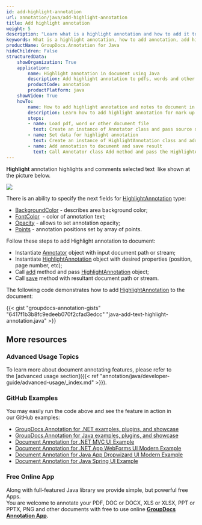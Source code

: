 ```yaml
---
id: add-highlight-annotation
url: annotation/java/add-highlight-annotation
title: Add highlight annotation
weight: 5
description: "Learn what is a highlight annotation and how to add it to a document programmatically using GroupDocs.Annotation for Java."
keywords: What is a highlight annotation, how to add annotation, add highlight annotation
productName: GroupDocs.Annotation for Java
hideChildren: False
structuredData:
    showOrganization: True
    application:
        name: Highlight annotation in document using Java
        description: Add highlight annotation to pdfs, words and other documents natively on mac, windows or ubuntu with high performance using Java language and GroupDocs.Annotation for Java APIs
        productCode: annotation
        productPlatform: java 
    showVideo: True
    howTo:
        name: How to add highlight annotation and notes to document in Java
        description: Learn how to add highlight annotation for mark up words, pdf or other document in Java step by step
        steps:
        - name: Load pdf, word or other document file
          text: Create an instance of Annotator class and pass source document file path as a constructor parameter. You may specify absolute or relative file path as per your requirements.
        - name: Set data for highlight annotation
          text: Create an instance of HighlightAnnotation class and add data for highlight annotation.
        - name: Add annotation to document and save result
          text: Call Annotator class Add method and pass the HighlightAnnotation object from the previous step as parameter then call Save method from Annotator class and pass the output filename as parameter.
---
```

**Highlight** annotation highlights and comments selected text  like shown at the picture below. 

![](annotation/java/images/add-highlight-annotation.png)

There is an ability to specify the next fields for [HighlightAnnotation](https://apireference.groupdocs.com/java/annotation/com.groupdocs.annotation.models.annotationmodels/HighlightAnnotation) type:
*   [BackgroundColor](https://apireference.groupdocs.com/annotation/java/com.groupdocs.annotation.models.annotationmodels/AreaAnnotation#getBackgroundColor()) - describes area background color;
*   [FontColor](https://apireference.groupdocs.com/annotation/java/com.groupdocs.annotation.models.annotationmodels/HighlightAnnotation#getFontColor())  - color of annotation text;
*   [Opacity](https://apireference.groupdocs.com/annotation/java/com.groupdocs.annotation.models.annotationmodels/AreaAnnotation#getOpacity()) - allows to set annotation opacity;
*   [Points](https://apireference.groupdocs.com/annotation/java/com.groupdocs.annotation.models.annotationmodels/HighlightAnnotation#getPoints()) - annotation positions set by array of points.
    

Follow these steps to add Highlight annotation to document:
*   Instantiate [Annotator](https://apireference.groupdocs.com/java/annotation/com.groupdocs.annotation/Annotator) object with input document path or stream;
*   Instantiate [HighlightAnnotation](https://apireference.groupdocs.com/java/annotation/com.groupdocs.annotation.models.annotationmodels/HighlightAnnotation) object with desired properties (position, page number, etc);
*   Call [add](https://apireference.groupdocs.com/java/annotation/com.groupdocs.annotation/Annotator#add(com.groupdocs.annotation.models.annotationmodels.AnnotationBase)) method and pass [HighlightAnnotation](https://apireference.groupdocs.com/java/annotation/com.groupdocs.annotation.models.annotationmodels/HighlightAnnotation) object;
*   Call [save](https://apireference.groupdocs.com/java/annotation/com.groupdocs.annotation/Annotator#save(java.io.InputStream)) method with resultant document path or stream.

The following code demonstrates how to add [HighlightAnnotation](https://apireference.groupdocs.com/java/annotation/com.groupdocs.annotation.models.annotationmodels/HighlightAnnotation) to the document:

{{< gist "groupdocs-annotation-gists" "6417f1b3b8fc9edeeb070f2cfad3edcc" "java-add-text-highlight-annotation.java" >}}

## More resources
### Advanced Usage Topics
To learn more about document annotating features, please refer to the [advanced usage section]({{< ref "annotation/java/developer-guide/advanced-usage/_index.md" >}}).

### GitHub Examples
You may easily run the code above and see the feature in action in our GitHub examples:

*   [GroupDocs.Annotation for .NET examples, plugins, and showcase](https://github.com/groupdocs-annotation/GroupDocs.Annotation-for-.NET)
*   [GroupDocs.Annotation for Java examples, plugins, and showcase](https://github.com/groupdocs-annotation/GroupDocs.Annotation-for-Java)
*   [Document Annotation for .NET MVC UI Example](https://github.com/groupdocs-annotation/GroupDocs.Annotation-for-.NET-MVC)
*   [Document Annotation for .NET App WebForms UI Modern Example](https://github.com/groupdocs-annotation/GroupDocs.Annotation-for-.NET-WebForms)
*   [Document Annotation for Java App Dropwizard UI Modern Example](https://github.com/groupdocs-annotation/GroupDocs.Annotation-for-Java-Dropwizard)
*   [Document Annotation for Java Spring UI Example](https://github.com/groupdocs-annotation/GroupDocs.Annotation-for-Java-Spring)

### Free Online App
Along with full-featured Java library we provide simple, but powerful free Apps.  
You are welcome to annotate your PDF, DOC or DOCX, XLS or XLSX, PPT or PPTX, PNG and other documents with free to use online **[GroupDocs Annotation App](https://products.groupdocs.app/annotation)**.
